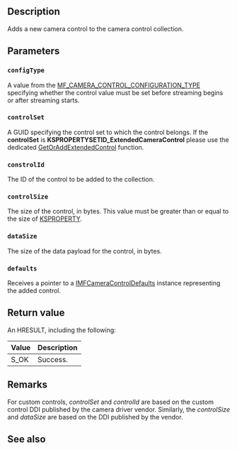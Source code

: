 ## Description

Adds a new camera control to the camera control collection.

## Parameters

### `configType`

A value from the [MF_CAMERA_CONTROL_CONFIGURATION_TYPE](https://learn.microsoft.com/windows/win32/api/mfidl/ne-mfidl-mf_camera_control_configuration_type) specifying whether the control value must be set before streaming begins or after streaming starts.

### `controlSet`

A GUID specifying the control set to which the control belongs. If the **controlSet** is **KSPROPERTYSETID_ExtendedCameraControl** please use the dedicated [GetOrAddExtendedControl](https://learn.microsoft.com/windows/win32/api/mfidl/nf-mfidl-imfcameracontroldefaultscollection-getoraddextendedcontrol) function.

### `constrolId`

The ID of the control to be added to the collection.

### `controlSize`

The size of the control, in bytes. This value must be greater than or equal to the size of [KSPROPERTY](https://learn.microsoft.com/windows-hardware/drivers/stream/ksproperty-structure).

### `dataSize`

The size of the data payload for the control, in bytes.

### `defaults`

Receives a pointer to a [IMFCameraControlDefaults](https://learn.microsoft.com/windows/win32/api/mfidl/nn-mfidl-imfcameracontroldefaults) instance representing the added control.

## Return value

An HRESULT, including the following:

| Value | Description |
|------------|-----------|
| S_OK | Success. |

## Remarks

For custom controls, *controlSet* and *controlId* are based on the custom control DDI published by the camera driver vendor. Similarly, the *controlSize* and *dataSize* are based on the DDI published by the vendor.

## See also
